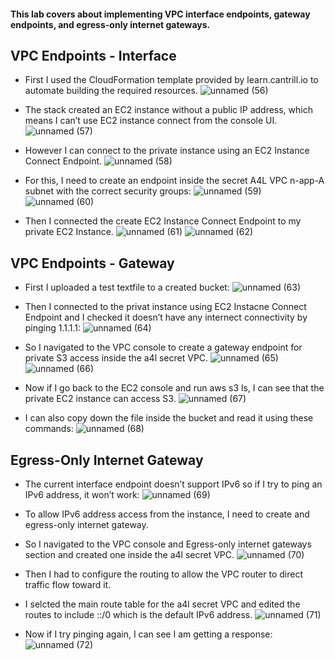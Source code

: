 #### This lab covers about implementing VPC interface endpoints, gateway endpoints, and egress-only internet gateways.

## VPC Endpoints - Interface
* First I used the CloudFormation template provided by learn.cantrill.io to automate building the required resources.
![unnamed (56)](https://github.com/yehjuneheo/AWS_HOL/assets/51499085/2d313525-969a-4597-b3d0-1ac23ec63673)

* The stack created an EC2 instance without a public IP address, which means I can’t use EC2 instance connect from the console UI.
![unnamed (57)](https://github.com/yehjuneheo/AWS_HOL/assets/51499085/9af6c8b5-b247-4b97-8bea-3c9e596ae022)

* However I can connect to the private instance using an EC2 Instance Connect Endpoint.
![unnamed (58)](https://github.com/yehjuneheo/AWS_HOL/assets/51499085/e367f24f-59a1-4c8a-a859-5e82d4ee3708)

* For this, I need to create an endpoint inside the secret A4L VPC n-app-A subnet with the correct security groups:
![unnamed (59)](https://github.com/yehjuneheo/AWS_HOL/assets/51499085/d3d0a450-aa2f-4418-90b6-2ba500d99acd)
![unnamed (60)](https://github.com/yehjuneheo/AWS_HOL/assets/51499085/2732b4b6-bdaf-4765-ae6d-498cbeb811ee)

* Then I connected the create EC2 Instance Connect Endpoint to my private EC2 Instance.
![unnamed (61)](https://github.com/yehjuneheo/AWS_HOL/assets/51499085/2f5eeedd-bad4-43a9-820f-d079321dcdcf)
![unnamed (62)](https://github.com/yehjuneheo/AWS_HOL/assets/51499085/c6d07e38-8467-4c5e-b261-9b5c2b79b57b)


## VPC Endpoints - Gateway
* First I uploaded a test textfile to a created bucket:
![unnamed (63)](https://github.com/yehjuneheo/AWS_HOL/assets/51499085/096e788e-0f4d-4e97-a502-4c1f2c1d27a8)

* Then I connected to the privat instance using EC2 Instacne Connect Endpoint and I checked it doesn’t have any internect connectivity by pinging 1.1.1.1:
![unnamed (64)](https://github.com/yehjuneheo/AWS_HOL/assets/51499085/d1196bb3-de40-491d-9ff9-c01f542c1c9c)

* So I navigated to the VPC console to create a gateway endpoint for private S3 access inside the a4l secret VPC.
![unnamed (65)](https://github.com/yehjuneheo/AWS_HOL/assets/51499085/bd9e7bef-d1a5-4362-8c7e-ab8529820a42)
![unnamed (66)](https://github.com/yehjuneheo/AWS_HOL/assets/51499085/2b47aa86-8a68-4303-aaf8-7d416e1fb3df)

* Now if I go back to the EC2 console and run aws s3 ls, I can see that the private EC2 instance can access S3.
![unnamed (67)](https://github.com/yehjuneheo/AWS_HOL/assets/51499085/8c202843-aecc-44b9-86e0-9f3a8517596c)

* I can also copy down the file inside the bucket and read it using these commands:
![unnamed (68)](https://github.com/yehjuneheo/AWS_HOL/assets/51499085/0d45ebcf-bc8c-45c3-9218-712399b38f7c)


## Egress-Only Internet Gateway
* The current interface endpoint doesn’t support IPv6 so if I try to ping an IPv6 address, it won’t work:
![unnamed (69)](https://github.com/yehjuneheo/AWS_HOL/assets/51499085/eafcfad3-4dad-46d3-adfd-892a1a11b9db)

* To allow IPv6 address access from the instance, I need to create and egress-only internet gateway.
* So I navigated to the VPC console and Egress-only internet gateways section and created one inside the a4l secret VPC.
![unnamed (70)](https://github.com/yehjuneheo/AWS_HOL/assets/51499085/6980ad4c-e391-4642-a607-985cddbaccf3)

* Then I had to configure the routing to allow the VPC router to direct traffic flow toward it.
* I selcted the main route table for the a4l secret VPC and edited the routes to include ::/0 which is the default IPv6 address.
![unnamed (71)](https://github.com/yehjuneheo/AWS_HOL/assets/51499085/c0bd10f6-42df-4c8a-b730-cc43a6f106d4)

* Now if I try pinging again, I can see I am getting a response:
![unnamed (72)](https://github.com/yehjuneheo/AWS_HOL/assets/51499085/edc82518-6344-41e2-ace8-6554f1b1147c)


